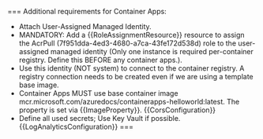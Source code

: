 === Additional requirements for Container Apps:
- Attach User-Assigned Managed Identity.
- MANDATORY: Add a {{RoleAssignmentResource}} resource to assign the AcrPull (7f951dda-4ed3-4680-a7ca-43fe172d538d) role to the user-assigned managed identity (Only one instance is required per-container registry. Define this BEFORE any container apps.).
- Use this identity (NOT system) to connect to the container registry. A registry connection needs to be created even if we are using a template base image.
- Container Apps MUST use base container image mcr.microsoft.com/azuredocs/containerapps-helloworld:latest. The property is set via {{ImageProperty}}.
{{CorsConfiguration}}
- Define all used secrets; Use Key Vault if possible.
{{LogAnalyticsConfiguration}}
===
